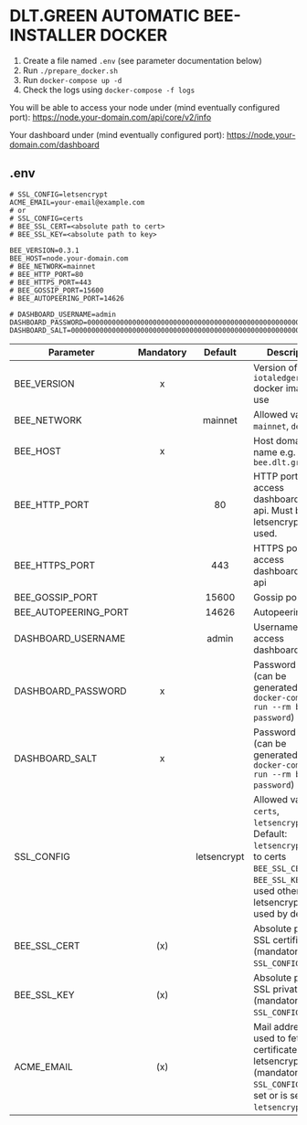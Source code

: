 # DLT.GREEN AUTOMATIC BEE-INSTALLER DOCKER

1. Create a file named `.env` (see parameter documentation below)
2. Run `./prepare_docker.sh`
3. Run `docker-compose up -d`
4. Check the logs using `docker-compose -f logs`

You will be able to access your node under  (mind eventually configured port):
https://node.your-domain.com/api/core/v2/info

Your dashboard under (mind eventually configured port):
https://node.your-domain.com/dashboard

## .env

```
# SSL_CONFIG=letsencrypt
ACME_EMAIL=your-email@example.com
# or
# SSL_CONFIG=certs
# BEE_SSL_CERT=<absolute path to cert>
# BEE_SSL_KEY=<absolute path to key>

BEE_VERSION=0.3.1
BEE_HOST=node.your-domain.com
# BEE_NETWORK=mainnet
# BEE_HTTP_PORT=80
# BEE_HTTPS_PORT=443
# BEE_GOSSIP_PORT=15600
# BEE_AUTOPEERING_PORT=14626

# DASHBOARD_USERNAME=admin
DASHBOARD_PASSWORD=0000000000000000000000000000000000000000000000000000000000000000
DASHBOARD_SALT=0000000000000000000000000000000000000000000000000000000000000000
```

| Parameter            | Mandatory |   Default   | Description                                                                                                                                                         |
| -------------------- | :-------: | :---------: | ------------------------------------------------------------------------------------------------------------------------------------------------------------------- |
| BEE_VERSION          |     x     |             | Version of `iotaledger/bee` docker image to use                                                                                                                     |
| BEE_NETWORK          |           |   mainnet   | Allowed values: `mainnet`, `devnet`                                                                                                                                 |
| BEE_HOST             |     x     |             | Host domain name e.g. `bee.dlt.green`                                                                                                                               |
| BEE_HTTP_PORT        |           |     80      | HTTP port to access dashboard and api. Must be 80 if letsencrypt is used.                                                                                           |
| BEE_HTTPS_PORT       |           |     443     | HTTPS port to access dashboard and api                                                                                                                              |
| BEE_GOSSIP_PORT      |           |    15600    | Gossip port                                                                                                                                                         |
| BEE_AUTOPEERING_PORT |           |    14626    | Autopeering port                                                                                                                                                    |
| DASHBOARD_USERNAME   |           |    admin    | Username to access dashboard                                                                                                                                        |
| DASHBOARD_PASSWORD   |     x     |             | Password hash (can be generated with `docker-compose run --rm bee password`)                                                                                        |
| DASHBOARD_SALT       |     x     |             | Password salt (can be generated with `docker-compose run --rm bee password`)                                                                                        |
| SSL_CONFIG           |           | letsencrypt | Allowed values: `certs`, `letsencrypt`. Default: `letsencrypt`. If set to certs `BEE_SSL_CERT` and `BEE_SSL_KEY` are used otherwise letsencrypt is used by default. |
| BEE_SSL_CERT         |    (x)    |             | Absolute path to SSL certificate (mandatory if `SSL_CONFIG=certs`)                                                                                                  |
| BEE_SSL_KEY          |    (x)    |             | Absolute path to SSL private key (mandatory if `SSL_CONFIG=certs`)                                                                                                  |
| ACME_EMAIL           |    (x)    |             | Mail address used to fetch SSL certificate from letsencrypt (mandatory if `SSL_CONFIG` not set or is set to `letsencrypt`).                                         |

